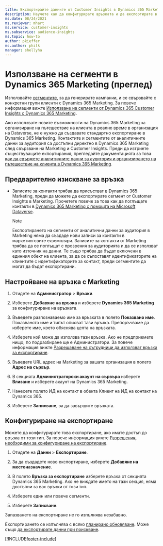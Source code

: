 ```yaml
---
title: Експортирайте данните от Customer Insights в Dynamics 365 Marketing
description: Научете как да конфигурирате връзката и да експортирате в Dynamics 365 Marketing.
ms.date: 08/24/2021
ms.reviewer: mhart
ms.service: customer-insights
ms.subservice: audience-insights
ms.topic: how-to
author: pkieffer
ms.author: philk
manager: shellyha
---
```


# <a name="use-segments-in-dynamics-365-marketing-preview"></a>Използване на сегменти в Dynamics 365 Marketing (преглед)



Използвайте [сегментите](segments.md), за да генерирате кампании, и се свързвайте с конкретни групи клиенти с Dynamics 365 Marketing. За повече информация вижте [Използване на сегменти от Dynamics 365 Customer Insights с Dynamics 365 Marketing](/dynamics365/marketing/customer-insights-segments).

Ако използвате новите възможности на Dynamics 365 Marketing за организиране на пътешествие на клиента в реално време в организация на Dataverse, не е нужно да създавате стандартно експортиране в Dynamics 365 Marketing. Контактите и сегментите от аналитичните данни за аудитория са достъпни директно в Dynamics 365 Marketing след свързване на Marketing и Customer Insights. Преди да изтриете съществуващите екпортирания, прегледайте документацията за това [как да свържете аналитичните данни за аудитория и организирането на пътешествие на клиента в Dynamics 365 Marketing](/dynamics365/marketing/real-time-marketing-ci-profile).

## <a name="prerequisite-for-a-connection"></a>Предварително изискване за връзка

- Записите за контакти трябва да присъстват в Dynamics 365 Marketing, преди да можете да експортирате сегмент от Customer Insights в Marketing. Прочетете повече за това как да поглъщате контакти в [Dynamics 365 Marketing с помощта на Microsoft Dataverse](connect-power-query.md).

  > [!NOTE]
  > Експортирането на сегменти от аналитични данни за аудитория в Marketing няма да създаде нови записи за контакти в маркетинговите екземпляри. Записите за контакти от Marketing трябва да се поглъщат с прозрения за аудиторията и да се използват като източник на данни. Те също трябва да бъдат включени в единния обект на клиента, за да се съпоставят идентификаторите на клиентите с идентификаторите за контакт, преди сегментите да могат да бъдат експортирани.

## <a name="set-up-connection-to-marketing"></a>Настройване на връзка с Marketing

1. Отидете на **Администратор** > **Връзки**.

1. Изберете **Добавяне на връзка** и изберете **Dynamics 365 Marketing** за конфигуриране на връзката.

1. Въведете разпознаваемо име за връзката в полето **Показвано име**. Показваното име и типът описват тази връзка. Препоръчваме да изберете име, което обяснява целта на връзката.

1. Изберете кой може да използва тази връзка. Ако не предприемете нищо, по подразбиране ще е Администратори. За повече информация вижте [Разрешаване на сътрудници да използват връзка за експортиране](connections.md#allow-contributors-to-use-a-connection-for-exports).

1. Въведете URL адрес на Marketing за вашата организация в полето **Адрес на сървър**.

1. В секцията **Администраторски акаунт на сървъра** изберете **Влизане** и изберете акаунт на Dynamics 365 Marketing.

1. Нанесете полето ИД на контакт в обекта Клиент на ИД на контакт на Dynamics 365.

1. Изберете **Записване**, за да завършите връзката. 

## <a name="configure-an-export"></a>Конфигуриране на експортиране

Можете да конфигурирате това експортиране, ако имате достъп до връзка от този тип. За повече информация вижте [Разрешения, необходими за конфигуриране на експортиране](export-destinations.md#set-up-a-new-export).

1. Отидете на **Данни** > **Експортиране**.

1. За да създадете ново експортиране, изберете **Добавяне на местоназначение**.

1. В полето **Връзка за експортиране** изберете връзка от секцията Dynamics 365 Marketing. Ако не виждате името на тази секция, няма достъпни за вас връзки от този тип.

1. Изберете един или повече сегменти.

1. Изберете **Записване**.

Запазването на експортиране не го изпълнява незабавно.

Експортирането се изпълнява с всяко [планирано обновяване](system.md#schedule-tab). Може също [да експортирате данни при поискване](export-destinations.md#run-exports-on-demand). 

[!INCLUDE[footer-include](../includes/footer-banner.md)]
